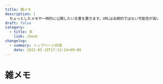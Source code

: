 ```yaml
---
title: 雑メモ
description: |
  ちょっとしたメモや一時的に公開したい文書を置きます。URLは永続的ではない可能性が高いです。
draft: false
category:
  - title: 本
    link: /book
changelog:
  - summary: トップページ作成
    date: 2022-05-19T17:13:24+09:00
---
```


# 雑メモ
